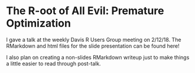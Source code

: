# The R-oot of All Evil: Premature Optimization

I gave a talk at the weekly Davis R Users Group meeting on 2/12/18. The RMarkdown and html files for the slide presentation can be found here!

I also plan on creating a non-slides RMarkdown writeup just to make things a little easier to read through post-talk.
